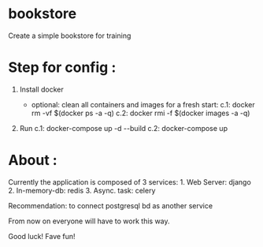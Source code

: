 # bookstore
Create a simple bookstore for training 

# Step for config :
1. Install docker
     - optional: clean all containers and images for a fresh start:
     c.1: docker rm -vf $(docker ps -a -q)
     c.2: docker rmi -f $(docker images -a -q)

2. Run
    c.1: docker-compose up -d --build
    c.2: docker-compose up



# About :

Currently the application is composed of 3 services:
    1. Web Server: django
    2. In-memory-db: redis
    3. Async. task: celery

Recommendation: to connect postgresql bd as another service

From now on everyone will have to work this way.


Good luck!
Fave fun!